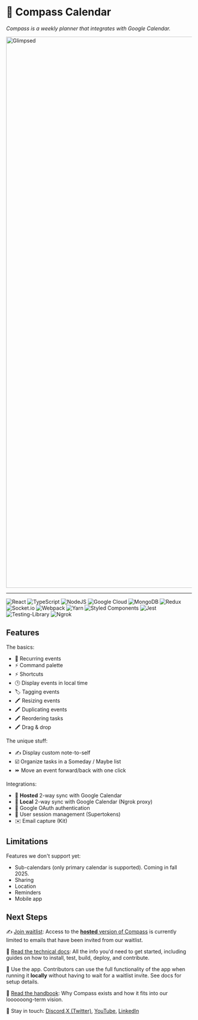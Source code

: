 # 🧭 Compass Calendar

_Compass is a weekly planner that integrates with Google Calendar._

<img width="1494" alt="Glimpsed" src="https://github.com/user-attachments/assets/c0a22b46-f0eb-4b0c-8a7b-942f142947a5" />

---

![React](https://img.shields.io/badge/react-%2320232a.svg?style=for-the-badge&logo=react&logoColor=%2361DAFB) ![TypeScript](https://img.shields.io/badge/typescript-%23007ACC.svg?style=for-the-badge&logo=typescript&logoColor=white) ![NodeJS](https://img.shields.io/badge/node.js-6DA55F?style=for-the-badge&logo=node.js&logoColor=white) ![Google Cloud](https://img.shields.io/badge/GoogleCloud-%234285F4.svg?style=for-the-badge&logo=google-cloud&logoColor=white) ![MongoDB](https://img.shields.io/badge/MongoDB-%234ea94b.svg?style=for-the-badge&logo=mongodb&logoColor=white) ![Redux](<https://img.shields.io/badge/redux-%23593d88.svg?style=for-the-badge&logo=redux&logoColor=white![Express.js](https://img.shields.io/badge/express.js-%23404d59.svg?style=for-the-badge&logo=express&logoColor=%2361DAFB)>) ![Socket.io](https://img.shields.io/badge/Socket.io-black?style=for-the-badge&logo=socket.io&badgeColor=010101)
![Webpack](https://img.shields.io/badge/webpack-%238DD6F9.svg?style=for-the-badge&logo=webpack&logoColor=black) ![Yarn](https://img.shields.io/badge/yarn-%232C8EBB.svg?style=for-the-badge&logo=yarn&logoColor=white) ![Styled Components](https://img.shields.io/badge/styled--components-DB7093?style=for-the-badge&logo=styled-components&logoColor=white)
![Jest](https://img.shields.io/badge/-jest-%23C21325?style=for-the-badge&logo=jest&logoColor=white)
![Testing-Library](https://img.shields.io/badge/-TestingLibrary-%23E33332?style=for-the-badge&logo=testing-library&logoColor=white)
![Ngrok](https://img.shields.io/badge/ngrok-1F1F1F?style=for-the-badge&logo=ngrok&logoColor=white)

## Features

The basics:

- 🔄 Recurring events
- ⚡ Command palette
- ⚡ Shortcuts
- 🕒 Display events in local time
- 🏷️ Tagging events
- 🖍️ Resizing events
- 🖍️ Duplicating events
- 🖍️ Reordering tasks
- 🖍️ Drag & drop

The unique stuff:

- ✍️ Display custom note-to-self
- ☑️ Organize tasks in a Someday / Maybe list
- ⏩ Move an event forward/back with one click

Integrations:

- 🔄 **Hosted** 2-way sync with Google Calendar
- 🔄 **Local** 2-way sync with Google Calendar (Ngrok proxy)
- 🔐 Google OAuth authentication
- 🔐 User session management (Supertokens)
- ✉️ Email capture (Kit)

## Limitations

Features we don't support yet:

- Sub-calendars (only primary calendar is supported). Coming in fall 2025.
- Sharing
- Location
- Reminders
- Mobile app

## Next Steps

✍️ [Join waitlist](https://www.compasscalendar.com/waitlist): Access to the [**hosted** version of Compass](https://app.compasscalendar.com) is currently limited to emails that have been invited from our waitlist.

📃 [Read the technical docs](https://docs.compasscalendar.com): All the info you'd need to get started, including guides on how to install, test, build, deploy, and contribute.

🧭 Use the app. Contributors can use the full functionality of the app when running it **locally** without having to wait for a waitlist invite. See docs for setup details.

📘 [Read the handbook](https://compasscalendar.notion.site/): Why Compass exists and how it fits into our loooooong-term vision.

👀 Stay in touch: [Discord](https://www.discord.gg/H3DVMnKmUd),[X (Twitter)](https://x.com/CompassCalendar), [YouTube](https://youtube.com/playlist?list=PLPQAVocXPdjmYaPM9MXzplcwgoXZ_yPiJ&si=jssXj_g9kln8Iz_w), [LinkedIn](https://www.linkedin.com/company/compass-calendar)
